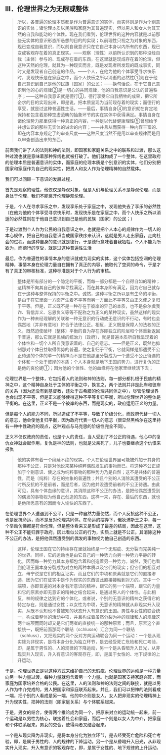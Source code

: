 <h2>Ⅲ．伦理世界之为无限或整体</h2><blockquote data-pid="RbKnqQZX">所以，各普遍的伦理本质都是作为普遍意识的实体，而实体则是作为个别意识的实体；诸伦理本质以民族和家庭为其普遍现实，但以男人和女人为其天然的自我和能动的个体性。现在我们看到，伦理世界的这种内容就是以前那些无实体的意识形态所悬想的目的的实现；以前理性只视之为对象的东西，现已变成自我意识，而以前自我意识只在它自己本身以内所有的东西，现已变成客观存在着的真正现实。——观察〔理性〕以前所认识到的那种没经自我〔主体〕参与的、现成存在着的东西，在这里就是现成存在着的伦理，但这种天然的伦理，就其为一种现实而言，既是发现者所发现的既成事实，同时又是发现者自己创造的作品。——个人，在他为他的个体享受寻求快乐时，发现快乐是在家庭之中，而个人快乐之所以消逝的必然性①则在于他自己意识到自己是他的民族〔国家〕的公民；——换句话说，在于它自己意识到他的心的规律②是一切心的共同规律，他的自我意识是公认的普遍秩序；——这种自我意识就是德行③，德行享受它自我牺牲的成果，把它所企求的目的实现出来，即是说，把本质显现为当前现存着的现实；而德行的享受，就是过这种普遍性生活。——最后，事情自身④的意识就在肯定地保持和包含着那种空虚范畴的抽象环节的实在实体中获得满足。事情自身在诸伦理势力那里获得一种真正的内容，一种足以代替健康理性⑤曾想给予并想认识的那些无实体的诫命的内容；——并且从而获得一种内容丰富的、即在内容本身规定了的审查尺度——这种尺度当然不是用以审查规律而是用以审查创造出来的东西。</blockquote><p data-pid="KtPi54fy">前面我们讲了人的法则和神的法则，即国家和家庭关系之中的联系和过渡，那么这种过渡也就是意味着那种界线也就被打破了。他们就构成了一个整体，在这里政府的伦理本质是普遍意识的实体，而家庭的伦理本质是个别意识的实体，他们分别把国家和家庭作为自己的现实性，把男人和女人作为伦理精神的自然载体。</p><p data-pid="AWVLO6KJ">我们可以回顾一下意识的发展过程，</p><p data-pid="YqF8UAU4">首先是观察的理性，他仅仅是静观对象，但是人们与伦理关系不是静观伦理，而是身处于伦理，我们不能离开伦理静观伦理。</p><p data-pid="xNpxSeEv">于是，个人在寻求享乐之中，发现享乐处于家庭之中，发现他失去了享乐的必然性（在他为他的个体享受寻求快乐时，发现快乐是在家庭之中，而个人快乐之所以消逝的必然性则在于他自己意识到自己是他的民族〔国家〕的公民；）</p><p data-pid="LYc195WW">于是过渡到个人作为公民的自我意识之中，也就是把个人本心的规律作为一切人的本心规律，把自己的自我意识当成国家秩序来认识，这就是男人走出家庭，走向社会的过程。而这种自身的意识就是德行，于是德行意味着自我牺牲，个人不能为所欲为，而德行的享受，就是过这种普遍性生活</p><p data-pid="hvfELWl4">最后，作为普遍性的事情本身的意识就成为现实的实体，这个实体包括空洞的伦理精神，事情本身在伦理力量自在拥有了真正的内容，他取代了空洞的命令，于是才有了真正的审核标准，这种标准是对于个人行为的审核。</p><blockquote data-pid="gTrBdjpK">整体是所有部分的一个隐定的平衡，而每一部分都是一个自得自如的精神；这精神不向其自己的彼岸寻找满足，而在其本身即有满足，因为它自己就存在于这种与整体保持的平衡之中。诚然，这种平衡之所以是有生命的平衡，是由于在它里面一方面产生着不平等而另一方面此不平等又由正义使之复归于平等。但是，正义既不是一种存在于彼岸的异己的本质，也不是象尔虞我诈、背信弃义、忘恩负义等等不配称之为正义的某种现实，虽然这样的现实作为一种未经理解的关联和一种无意识的行动或无意识的不行动，有时也会偶然地〔并非有意地〕符合于法律公正。相反，正义既是保障人的法权的正义，既然迫使破坏〔整体〕平衡的自为存在亦即独立的阶层和个体重新返回于普遍，那么它就是民族的统治力〔政府〕，就是普遍本质所自我呈现着的个体性和一切个人所自我意识着的、自己的意志。——但是正义，既然也抑制那对个体日益取得优势的普遍，使之复归于平衡，它就同样是那遭受不公正待遇的个体的单一的精神而不是在他那里分裂成为一个遭受不公正待遇的个体和一个处于彼岸的本质；个人本身就是地下王国的势力，进行复仇的正是他的哀伦妮①；因为他的个体性、他的血缘将在他家里继续活下去；</blockquote><p data-pid="FPphtQXx">伦理世界是一个整体，它包括着人的法则和神的法则，每一部分都扎根于民族的精神之中，这个精神自身处于主体的平衡之中，换言之，两个法则并非是此岸和彼岸的关系（因为还没有到基督教，还处于古希腊的伦理共同体之中），尽管伦理世界也会出现不平等，但是正义能够使得这种不平等复归平衡，所以伦理世界的整体是平衡的。在这里，正义不是一个彼岸的东西，而是现实的，政府运用正义的力量。</p><p data-pid="KkWaGUwf">但是每个人的能力不同，所以造成了不平等，导致了阶级分化，而政府代替一切人的意志，他会使他复归平衡，因为政府代表一切人的意志（很显然黑格尔在这里持有一种中性政府的观点，这种观点与马克思的阶级性完全不同）。</p><p data-pid="tyMri1Vf">正义不仅仅政府的责任，也是个人的责任，当人受到了不公正的待遇，他心中的复仇女神就会起作用，复仇是神的法则，也就是父亲死了，儿子也要继承这个仇恨来报仇</p><blockquote data-pid="IGuuIyKF">他的实体有着一个绵延不绝的现实。个人在伦理世界里可能被外加于其身的那种不公正，只是对他说来某种纯粹偶然发生的事物而已。将这种不公正施加于个别意识、使之成为纯粹事物的那种势力乃是自然；这不是共体的普遍性，而是〔纯粹〕存在的抽象的普遍性；并且个别的人消除其遭受的不公正时所反抗的不是前者，而是后者，因为他并没遭受前者的不公正待遇。由此可见，具有个体血缘的意识，其消除这种不公正的办法，是把他偶然遭受到的偶发的事物视为他自己创造的东西，这样一来，存在、最后的东西，就也是他所愿意有的因而令人愉快的东西了。</blockquote><p data-pid="7k-aqvlH">在伦理世界个人遭遇到不公平，只是一种自然力量使然，而个人反抗这种不公正，也是反抗命运，而不是反对伦理共同体。在命运的摆弄下，俄狄浦斯王之中，每一个举动仿佛都是符合伦理，但是整体看来又是形成了最差的结局，因此在这里，这种不公正不能归罪于政府。因此看似公正的行为，实质上就是不公正。其消除这种不公正的办法，是把他偶然遭受到的偶发的事物视为他自己创造的东西。</p><blockquote data-pid="n7Oqw-PB">这样，伦理王国在它的持续存在里就始终是一个无瑕疵、无分裂而完美纯一的世界。同样，它的运动也是由它自己的一种势力向另一种势力平静的转化，因而每一种势力其本身都包含着和创造着另一种势力。诚然，我们也看到伦理王国本身分裂成为对立的两种本质以及它们的现实；但它们的相互对立，毋宁说是它们的相互证实，而且它们的中项和原素就是它们的直接渗透，因为它们在证实中是作为现实的东西彼此直接接触到对方的。其中一个端项，亦即普遍的对本身有所意识的精神，跟它的另一个端项，跟它的力量和它的原素亦即无意识的精神之结合起来，是通过男人的个体性。与此相反，神的规律之达到它的个体化，或者说，个别的无意识的精神之获得它的特定存在，则是通过女性；以女性为中项，无意识的精神就从非现实升入现实，从既不认知也不曾被知的状态升入有意识的王国。男性与女性的联合统一，构成着整体的活动中项，并且构成着虽然分裂为神的规律和人的规律这两个端项而同时却又是它们两者的直接统一的那种原素；而且，原素这个直接统一，既把前面那两个联结（schlusse）汇合为同一个联结（schluss），又把现实的两个反对方向运动联合为同一个运动：一个是从现实降为非现实，是将本身分化为独立环节，是去经受死亡危险和死亡考验，即，是属于男性的、人的规律的下降运动，另一个是从昏暗升入日光，从非现实升入现实，升入有意识的客观存在，即，是属于女性的、地下规律的上升运动。</blockquote><p data-pid="OBwYoII0">于是，伦理世界正是以这种方式来维护自己的无瑕疵，伦理世界的运动是一种力量向另一种力量过渡，每种力量就包含着另一个力量。也就是国家支持家庭兴旺，而家庭为国家培养合格的公民。在这里，人的法则和神的法则之间的联接，就是以男人作为中介完成的，男人把国家和家庭联系起来。并且，我们可以把神的法则看成一端，把个别的人看成是另一端，他的中介则是女人，女人把非现实的伦理精神上升为现实性，把神的法则（即家庭关系）与个体联系起来。</p><p data-pid="fj8Qe8KR">于是，男女的结合，使得两个推论成为同一个，把原来对立的运动统一起来，前一个运动是以男性为核心，联接着社会和家庭，而后一个则是以女人为中介，把家庭和个体联系起来。男女的交合，使得两者又结合起来。</p><p data-pid="9yVSdFLD">一个是从现实降为非现实，是将本身分化为独立环节，是去经受死亡危险和死亡考验，即，是属于男性的、人的规律的下降运动。另一个是从昏暗升入日光，从非现实升入现实，升入有意识的客观存在，即，是属于女性的、地下规律的上升运动。</p>